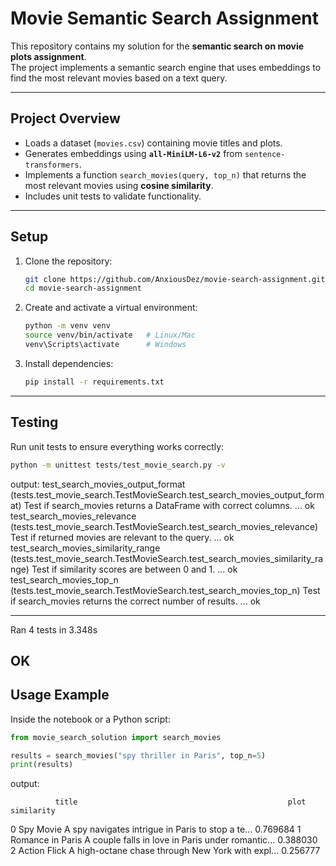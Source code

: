 # Movie Semantic Search Assignment

This repository contains my solution for the **semantic search on movie plots assignment**.  
The project implements a semantic search engine that uses embeddings to find the most relevant movies based on a text query.

---

## Project Overview
- Loads a dataset (`movies.csv`) containing movie titles and plots.  
- Generates embeddings using **`all-MiniLM-L6-v2`** from `sentence-transformers`.  
- Implements a function `search_movies(query, top_n)` that returns the most relevant movies using **cosine similarity**.  
- Includes unit tests to validate functionality.  

---

## Setup

1. Clone the repository:  
   ```bash
   git clone https://github.com/AnxiousDez/movie-search-assignment.git
   cd movie-search-assignment
   ```

2. Create and activate a virtual environment:  
   ```bash
   python -m venv venv
   source venv/bin/activate   # Linux/Mac
   venv\Scripts\activate      # Windows
   ```

3. Install dependencies:  
   ```bash
   pip install -r requirements.txt
   ```


---

## Testing

Run unit tests to ensure everything works correctly:

```bash
python -m unittest tests/test_movie_search.py -v
```
output: 
test_search_movies_output_format (tests.test_movie_search.TestMovieSearch.test_search_movies_output_format)
Test if search_movies returns a DataFrame with correct columns. ... ok
test_search_movies_relevance (tests.test_movie_search.TestMovieSearch.test_search_movies_relevance)        
Test if returned movies are relevant to the query. ... ok
test_search_movies_similarity_range (tests.test_movie_search.TestMovieSearch.test_search_movies_similarity_range)
Test if similarity scores are between 0 and 1. ... ok
test_search_movies_top_n (tests.test_movie_search.TestMovieSearch.test_search_movies_top_n)
Test if search_movies returns the correct number of results. ... ok

----------------------------------------------------------------------
Ran 4 tests in 3.348s

OK
---

## Usage Example

Inside the notebook or a Python script:

```python
from movie_search_solution import search_movies

results = search_movies("spy thriller in Paris", top_n=5)
print(results)
```

 output:

              title                                               plot  similarity
0         Spy Movie  A spy navigates intrigue in Paris to stop a te...    0.769684
1  Romance in Paris  A couple falls in love in Paris under romantic...    0.388030
2      Action Flick  A high-octane chase through New York with expl...    0.256777



